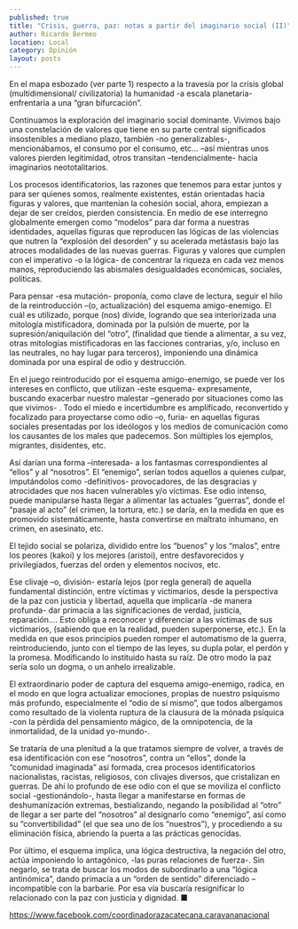 ```yaml
---
published: true
title: "Crisis, guerra, paz: notas a partir del imaginario social (II)"
author: Ricardo Bermeo
location: Local
category: Opinión
layout: posts
---
```


En el mapa esbozado (ver parte 1)  respecto a la travesía por la  crisis global (multidimensional/ civilizatoria) la humanidad -a escala planetaria-  enfrentaría a una “gran bifurcación”. 

Continuamos la exploración del  imaginario social  dominante.  Vivimos bajo  una constelación de valores  que tiene en su parte central significados insostenibles  a mediano plazo, también -no generalizables-, mencionábamos,  el consumo por el consumo, etc… –así mientras unos valores pierden  legitimidad, otros  transitan –tendencialmente-  hacia imaginarios neototalitarios.

Los procesos identificatorios, las razones que tenemos para estar juntos y para ser quienes somos,  realmente existentes,  están orientadas hacia  figuras y valores,  que mantenían la cohesión social,  ahora, empiezan a dejar de ser creídos, pierden consistencia.   En medio  de ese interregno  globalmente  emergen como “modelos” para  dar forma a  nuestras   identidades, aquellas figuras que reproducen las lógicas  de  las violencias que nutren  la “explosión del desorden” y su acelerada metástasis bajo las atroces modalidades de las nuevas guerras. Figuras y valores que cumplen con el imperativo -o la lógica- de concentrar la riqueza en cada vez menos manos,  reproduciendo las abismales desigualdades económicas, sociales, políticas. 

Para  pensar -esa mutación- proponía, como clave de lectura, seguir el hilo  de  la reintroducción –(o, actualización)  del esquema amigo-enemigo.  El cuál  es utilizado, porque (nos)  divide, logrando que sea interiorizada  una mitología mistificadora, dominada por  la pulsión de muerte, por  la supresión/aniquilación del “otro”,  (finalidad que tiende a alimentar, a su vez, otras mitologías mistificadoras en las facciones contrarias, y/o, incluso en las neutrales, no hay lugar para terceros), imponiendo una dinámica  dominada por una espiral de odio y destrucción. 
 
 En  el juego reintroducido por el  esquema amigo-enemigo, se puede ver los intereses en conflicto,  que utilizan -este esquema- expresamente, buscando exacerbar  nuestro malestar –generado por situaciones como las que vivimos- .  Todo el miedo e incertidumbre es amplificado, reconvertido  y focalizado para proyectarse como odio –o, furia-  en aquellas  figuras sociales presentadas por los ideólogos y los medios de comunicación como los causantes de los males que padecemos. Son múltiples los ejemplos,  migrantes, disidentes, etc.

Así darían una forma –interesada- a los fantasmas  correspondientes al “ellos” y al “nosotros”. El “enemigo”, serían todos aquellos a quienes culpar,  imputándolos  como -definitivos- provocadores, de las desgracias y atrocidades que nos hacen vulnerables y/o víctimas. Ese odio intenso,  puede manipularse hasta llegar a alimentar las actuales  “guerras”, donde el “pasaje al acto” (el crimen, la tortura, etc.) se daría, en la medida en que es promovido sistemáticamente, hasta convertirse  en maltrato inhumano,  en crimen, en asesinato,  etc. 

El tejido social  se polariza, dividido entre los “buenos” y los “malos”, entre los peores (kakoi)  y los mejores (aristoi), entre  desfavorecidos  y  privilegiados, fuerzas del orden y elementos nocivos, etc. 

Ese clivaje –o, división- estaría  lejos (por regla general) de aquella fundamental distinción, entre víctimas y victimarios, desde la perspectiva de la paz con justicia y libertad,  aquella que implicaría  -de manera profunda-  dar primacía a  las significaciones de verdad, justicia, reparación…. Esto obliga a reconocer y diferenciar a las víctimas de sus victimarios, (sabiendo que en la realidad, pueden superponerse, etc.). En la medida en que esos principios pueden  romper el automatismo de la guerra, reintroduciendo, junto con  el tiempo de las leyes, su dupla polar, el perdón y la promesa. Modificando lo instituido hasta su raíz. De otro modo la paz sería  solo un dogma, o un anhelo irrealizable.

El extraordinario poder de captura del esquema amigo-enemigo, radica, en el modo en que logra actualizar  emociones, propias de  nuestro psiquismo más profundo,  especialmente el “odio de sí mismo”, que todos albergamos como resultado de la violenta ruptura  de la clausura de la mónada psíquica -con la pérdida del pensamiento mágico, de la omnipotencia, de la inmortalidad, de la unidad yo-mundo-. 

Se trataría de una plenitud a la que tratamos siempre de volver, a través de esa identificación con ese  “nosotros”, contra un “ellos”, donde la “comunidad imaginada” así formada,  crea procesos identificatorios nacionalistas, racistas, religiosos, con clivajes diversos, que cristalizan en guerras.  De ahí lo profundo de ese odio con el que se moviliza el conflicto social -gestionándolo-, hasta llegar a manifestarse en formas de deshumanización extremas, bestializando, negando la  posibilidad al “otro”  de llegar a ser parte del “nosotros”  al designarlo como  “enemigo”, así como su “convertibilidad” (el que sea uno de los “nuestros”),  y  procediendo a su eliminación física, abriendo  la puerta a las prácticas genocidas.  

Por último, el esquema implica, una lógica destructiva, la negación del otro,  actúa imponiendo lo antagónico, -las puras relaciones de fuerza-.  Sin negarlo, se trata de buscar los modos de subordinarlo a una “lógica antinómica”, dando primacía a un “orden de sentido” diferenciado –incompatible con la barbarie. Por esa vía buscaría resignificar  lo relacionado con la paz con justicia y dignidad.  ■

https://www.facebook.com/coordinadorazacatecana.caravananacional
